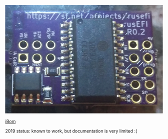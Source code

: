 ![img](cj125_02_t.jpg)

[iBom](https://rusefi.com/docs/ibom/O2_input_CJ125_latest.html)

2019 status: known to work, but documentation is very limited :(